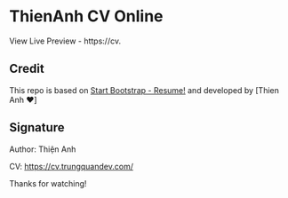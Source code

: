 # ThienAnh CV Online
View Live Preview - https://cv.

## Credit
This repo is based on [Start Bootstrap - Resume!](https://github.com/StartBootstrap/startbootstrap-resume) and developed by [Thien Anh ❤️]

## Signature
Author: Thiện Anh

CV: https://cv.trungquandev.com/


Thanks for watching!
